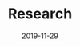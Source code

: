 ---
title: 'Research'  # Add a page title.
date: 2019-11-29  # Add today's date.
type: "widget_page"  # Page type is a Widget Page
---